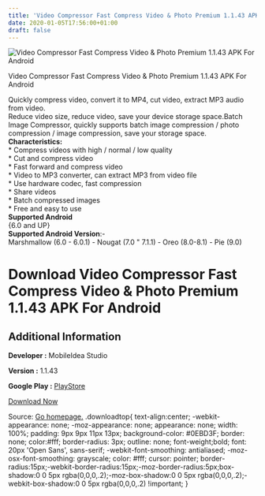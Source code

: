 ```yaml
---
title: 'Video Compressor Fast Compress Video & Photo Premium 1.1.43 APK For Android'
date: 2020-01-05T17:56:00+01:00
draft: false
---
```


![Video Compressor Fast Compress Video & Photo Premium 1.1.43 APK For Android](https://i0.wp.com/apkhome.net/wp-content/uploads/2020/01/Video-Compressor-Fast-Compress-Video-Photo-Premium-1.1.43.png "Video Compressor Fast Compress Video & Photo Premium 1.1.43 APK For Android")

  

Video Compressor Fast Compress Video & Photo Premium 1.1.43 APK For Android

Quickly compress video, convert it to MP4, cut video, extract MP3 audio from video.  
Reduce video size, reduce video, save your device storage space.Batch Image Compressor, quickly supports batch image compression / photo compression / image compression, save your storage space.  
**Characteristics:**  
\* Compress videos with high / normal / low quality  
\* Cut and compress video  
\* Fast forward and compress video  
\* Video to MP3 converter, can extract MP3 from video file  
\* Use hardware codec, fast compression  
\* Share videos  
\* Batch compressed images  
\* Free and easy to use  
**Supported Android**  
{6.0 and UP}  
**Supported Android Version**:-  
Marshmallow (6.0 - 6.0.1) - Nougat (7.0 " 7.1.1) - Oreo (8.0-8.1) - Pie (9.0)

Download Video Compressor Fast Compress Video & Photo Premium 1.1.43 APK For Android
====================================================================================

Additional Information
----------------------

**Developer :** MobileIdea Studio

**Version :** 1.1.43

**Google Play :** [PlayStore](https://play.google.com/store/apps/details?id=com.idea.videocompress&hl=en)

  

[Download Now](https://store4app.co/post/video-compressor-fast-compress-video-amp-photo-premium-1-1-43-apk-for-android_1578146189)

  
Source: [Go homepage.](https://store4app.co/post/video-compressor-fast-compress-video-amp-photo-premium-1-1-43-apk-for-android_1578146189) .downloadtop{ text-align:center; -webkit-appearance: none; -moz-appearance: none; appearance: none; width: 100%; padding: 9px 9px 11px 13px; background-color: #0EBD3F; border: none; color:#fff; border-radius: 3px; outline: none; font-weight;bold; font: 20px 'Open Sans', sans-serif; -webkit-font-smoothing: antialiased; -moz-osx-font-smoothing: grayscale; color: #fff; cursor: pointer; border-radius:15px;-webkit-border-radius:15px;-moz-border-radius:5px;box-shadow:0 0 5px rgba(0,0,0,.2);-moz-box-shadow:0 0 5px rgba(0,0,0,.2);-webkit-box-shadow:0 0 5px rgba(0,0,0,.2) !important; }